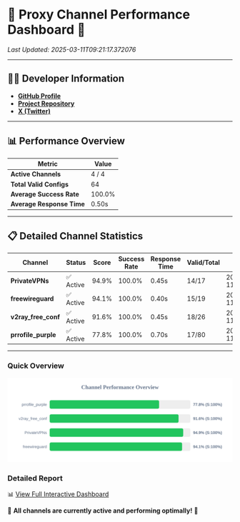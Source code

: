 # 🌟 Proxy Channel Performance Dashboard 🌟

_Last Updated: 2025-03-11T09:21:17.372076_

---

## 👩‍💻 Developer Information

- **[GitHub Profile](https://github.com/4n0nymou3)**  
- **[Project Repository](https://github.com/4n0nymou3/multi-proxy-config-fetcher)**  
- **[X (Twitter)](https://x.com/4n0nymou3)**  

---

## 📊 Performance Overview

| Metric                | Value       |
|-----------------------|-------------|
| **Active Channels**   | 4 / 4       |
| **Total Valid Configs** | 64          |
| **Average Success Rate** | 100.0%      |
| **Average Response Time** | 0.50s       |

---

## 📋 Detailed Channel Statistics

| Channel          | Status     | Score  | Success Rate | Response Time | Valid/Total | Last Success               |
|------------------|------------|--------|--------------|---------------|-------------|----------------------------|
| **PrivateVPNs**  | ✅ Active  | 94.9%  | 100.0% | 0.45s         | 14/17       | 2025-03-11T09:21:16.942607 |
| **freewireguard**  | ✅ Active  | 94.1%  | 100.0% | 0.40s         | 15/19       | 2025-03-11T09:21:17.370089 |
| **v2ray_free_conf**  | ✅ Active  | 91.6%  | 100.0% | 0.45s         | 18/26       | 2025-03-11T09:21:16.462146 |
| **prrofile_purple**  | ✅ Active  | 77.8%  | 100.0% | 0.70s         | 17/80       | 2025-03-11T09:21:15.958828 |

---

### Quick Overview
<div align="center">
  <a href="https://raw.githubusercontent.com/nullluser/NullRepo/refs/heads/main/assets/channel_stats_chart.svg">
    <img src="https://raw.githubusercontent.com/nullluser/NullRepo/refs/heads/main/assets/channel_stats_chart.svg" alt="Source Performance Statistics" width="800">
  </a>
</div>

### Detailed Report
📊 [View Full Interactive Dashboard](https://htmlpreview.github.io/?https://github.com/nullluser/NullRepo/blob/main/assets/performance_report.html)

🎉 **All channels are currently active and performing optimally!** 🎉
